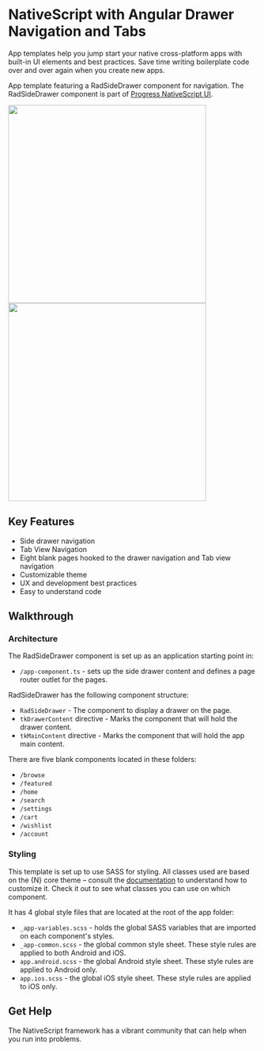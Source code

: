 
# NativeScript with Angular Drawer Navigation and Tabs

App templates help you jump start your native cross-platform apps with built-in UI elements and best practices. Save time writing boilerplate code over and over again when you create new apps.

App template featuring a RadSideDrawer component for navigation. The RadSideDrawer component is part of [Progress NativeScript UI](https://github.com/telerik/nativescript-ui-feedback).

<img src="https://github.com/jibin-kr/NativeScript-drawer-navigation-template-with-tab-view-ng/blob/master/Screen1.png" height="400" /> <img src="https://github.com/jibin-kr/NativeScript-drawer-navigation-template-with-tab-view-ng/blob/master/screen2.png" height="400" />
## Key Features

- Side drawer navigation
- Tab View Navigation
- Eight blank pages hooked to the drawer navigation and Tab view navigation
- Customizable theme
- UX and development best practices
- Easy to understand code

## Walkthrough

### Architecture

The RadSideDrawer component is set up as an application starting point in:

- `/app-component.ts` - sets up the side drawer content and defines a page router outlet for the pages.

RadSideDrawer has the following component structure:

- `RadSideDrawer` - The component to display a drawer on the page.
- `tkDrawerContent` directive - Marks the component that will hold the drawer content.
- `tkMainContent` directive - Marks the component that will hold the app main content.

There are five blank components located in these folders:

- `/browse`
- `/featured`
- `/home`
- `/search`
- `/settings`
- `/cart`
- `/wishlist`
- `/account`

### Styling

This template is set up to use SASS for styling. All classes used are based on the {N} core theme – consult the [documentation](https://docs.nativescript.org/angular/ui/theme.html#theme) to understand how to customize it. Check it out to see what classes you can use on which component.

It has 4 global style files that are located at the root of the app folder:

- `_app-variables.scss` - holds the global SASS variables that are imported on each component's styles.
- `_app-common.scss` - the global common style sheet. These style rules are applied to both Android and iOS.
- `app.android.scss` - the global Android style sheet. These style rules are applied to Android only.
- `app.ios.scss` - the global iOS style sheet. These style rules are applied to iOS only.

## Get Help

The NativeScript framework has a vibrant community that can help when you run into problems.

